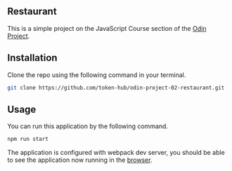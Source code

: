 ## Restaurant

This is a simple project on the JavaScript Course section of the [Odin Project](https://www.theodinproject.com/).

## Installation

Clone the repo using the following command in your terminal.

```bash
git clone https://github.com/token-hub/odin-project-02-restaurant.git
```

## Usage

You can run this application by the following command.

```bash
npm run start
```

The application is configured with webpack dev server, you should be able to see the application now running in the [browser](http://localhost:8080/).
